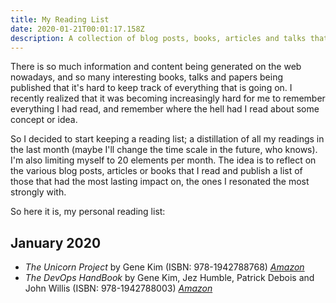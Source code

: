 ```yaml
---
title: My Reading List
date: 2020-01-21T00:01:17.158Z
description: A collection of blog posts, books, articles and talks that have inspired me. 
---
```


There is so much information and content being generated on the web nowadays,
and so many interesting books, talks and papers being published that it's
hard to keep track of everything that is going on. I recently realized that it
was becoming increasingly hard for me to remember everything I had read, and
remember where the hell had I read about some concept or idea.

So I decided to start keeping a reading list; a distillation of all my readings
in the last month (maybe I'll change the time scale in the future, who knows).
I'm also limiting myself to 20 elements per month. The idea is to reflect on
the various blog posts, articles or books that I read and publish a list of
those that had the most lasting impact on, the ones I resonated the most
strongly with.

So here it is, my personal reading list:

## January 2020

- _The Unicorn Project_ by Gene Kim (ISBN: 978-1942788768) _[Amazon](https://www.amazon.ca/Unicorn-Project-Developers-Disruption-Thriving/dp/1942788762/)_
- _The DevOps HandBook_ by Gene Kim, Jez Humble, Patrick Debois
  and John Willis (ISBN: 978-1942788003) _[Amazon](https://www.amazon.ca/DevOps-Handbook-World-Class-Reliability-Organizations/dp/1942788002/)_
